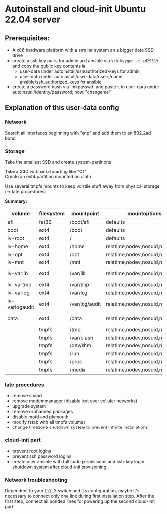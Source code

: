 # Autoinstall and cloud-init Ubuntu 22.04 server

## Prerequisites:
- A x86 hardware platform with a smaller system an a bigger data SSD drive 
- create a ssh key pairs for admin and ansible via `ssh-keygen -t ed25519` and copy the public key contents in
  - user-data under autoinstall/ssh/authorized-keys for admin
  - user-data under autoinstall/user-data/users/name: ansible/ssh_authorized_keys for ansible
- create a password hash via 'mkpasswd' and paste it in user-data under autoinstall/identity/password; now: "changeme"

## Explanation of this user-data config

### Network
Search all interfaces beginning with "enp" and add them to an 802.2ad bond

### Storage
Take the smallest SSD and create system-partitions

Take a SSD with serial starting like "CT"  
Create an ext4 partition mounted on /data  

Use several tmpfs mounts to keep volatile stuff away from physical storage (-> late procedures)  

**Summary:**

| volume          | filesystem | mountpoint     | mountoptions                    |size           |
|-----------------|------------|----------------|---------------------------------|---------------|
| efi             | fat32      | /boot/efi      | defaults                        | 1GB           |
| boot            | ext4       | /boot          | defaults                        | 2GB           |
| lv-root         | ext4       | /              | defaults                        | 20GB          |
| lv-home         | ext4       | /home          | relatime,nodev,nosuid,noexec    | 10GB          |
| lv-opt          | ext4       | /opt           | relatime,nodev,nosuid,noexec    | 1GB           |
| lv-mnt          | ext4       | /mnt           | relatime,nodev,nosuid,noexec    | 4KB           |
| lv-varlib       | ext4       | /var/lib       | relatime,nodev,nosuid,noexec    | rest of space |
| lv-vartmp       | ext4       | /var/tmp       | relatime,nodev,nosuid,noexec    | 10GB          |
| lv-varlog       | ext4       | /var/log       | relatime,nodev,nosuid,noexec    | 10GB          |
| lv-varlogaudit  | ext4       | /var/log/audit | relatime,nodev,nosuid,noexec    | 10GB          |
| data            | ext4       | /data          | relatime,nodev,nosuid,noexec    | full size     |
|                 | tmpfs      | /tmp           | relatime,nodev,nosuid,noexec    | 512MB         |
|                 | tmpfs      | /var/crash     | relatime,nodev,nosuid,noexec    | 100MB         |
|                 | tmpfs      | /dev/shm       | relatime,nodev,nosuid,noexec    | 512MB         |
|                 | tmpfs      | /run           | relatime,nodev,nosuid,noexec    | 100MB         |
|                 | tmpfs      | /proc          | relatime,nodev,nosuid,hidepid=2 |               |
|                 | tmpfs      | /media         | relatime,nodev,nosuid,noexec    | 4KB           |



### late procedures
- remove snapd
- remove modemmanager (disable inet over cellular networks)
- upgrade system
- remove orphanned packages
- disable motd and plymouth
- modify fstab with all tmpfs volumes
- change timezone
shutdown system to prevent infinite installations

### cloud-init part

- prevent root logins
- prevent ssh password logins
- create user ansible with full sudo permissions and ssh-key login
shutdown system after cloud-init provisioning

### Network troubleshooting
Dependent to your L2/L3 switch and it's configuration, maybe it's necessary to connect only one line during first installation step. After the first step, connect all bonded lines for powering up the second cloud-init part. 